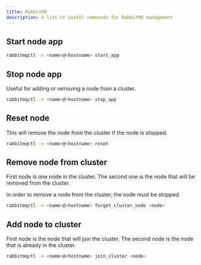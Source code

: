 ```yaml
---
title: RabbitMQ
description: A list of useful commands for RabbitMQ management
---
```


## Start node app

```bash
rabbitmqctl -n <name>@<hostname> start_app
```

## Stop node app

Useful for adding or removing a node from a cluster.

```bash
rabbitmqctl -n <name>@<hostname> stop_app
```

## Reset node

This will remove the node from the cluster if the node is stopped.

```bash
rabbitmqctl -n <name>@<hostname> reset
```

## Remove node from cluster

First node is one node in the cluster. The second one is the node that will be removed from the cluster.

In order to remove a node from the cluster, the node must be stopped.

```bash
rabbitmqctl -n <name>@<hostname> forget_cluster_node <node>
```

## Add node to cluster

First node is the node that will join the cluster. The second node is the node that is already in the cluster.

```bash
rabbitmqctl -n <name>@<hostname> join_cluster <node>
```
